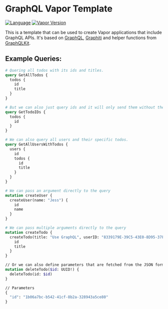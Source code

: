 # GraphQL Vapor Template
[![Language](https://img.shields.io/badge/Swift-5.4-brightgreen.svg)](http://swift.org)
[![Vapor Version](https://img.shields.io/badge/Vapor-4-F6CBCA.svg)](http://vapor.codes)

This is a template that can be used to create Vapor applications that include GraphQL APIs. It's based on [GraphQL](https://github.com/GraphQLSwift/GraphQL), [Graphiti](https://github.com/GraphQLSwift/Graphiti) and helper functions from [GraphQLKit](https://github.com/alexsteinerde/graphql-kit).

## Example Queries:
```graphql
# Quering all todos with its ids and titles.
query GetAllTodos {
  todos {
    id
    title
  }
}

# But we can also just query ids and it will only send them without the title data.
query GetTodoIDs {
  todos {
    id
  }
}

# We can also query all users and their specific todos.
query GetAllUsersWithTodos {
  users {
    id
    todos {
      id
      title
    }
  }
}

# We can pass an argument directly to the query
mutation createUser {
  createUser(name: "Jess") {
    id
    name
  }
}

# We can pass multiple arguments directly to the query
mutation createTodo {
  createTodo(title: "Use GraphQL", userID: "8339179E-39C5-43E0-8D95-37FE6C547970") {
    id
    title
  }
}

// Or we can also define parameters that are fetched from the JSON formatted parameters field below.
mutation deleteTodo($id: UUID!) {
  deleteTodo(id: $id)
}

// Parameters
{
  "id": "1b06a7bc-b542-41cf-8b2a-328943a5ce80"
}
```
